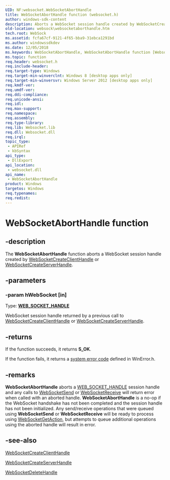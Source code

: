 ```yaml
---
UID: NF:websocket.WebSocketAbortHandle
title: WebSocketAbortHandle function (websocket.h)
author: windows-sdk-content
description: Aborts a WebSocket session handle created by WebSocketCreateClientHandle or WebSocketCreateServerHandle.
old-location: websock\websocketaborthandle.htm
tech.root: WebSock
ms.assetid: fcfa67cf-9121-4f65-bba9-31ebca1291bd
ms.author: windowssdkdev
ms.date: 12/05/2018
ms.keywords: WebSocketAbortHandle, WebSocketAbortHandle function [Websocket Protocol Component API], websock.websocketaborthandle, websocket/WebSocketAbortHandle
ms.topic: function
req.header: websocket.h
req.include-header: 
req.target-type: Windows
req.target-min-winverclnt: Windows 8 [desktop apps only]
req.target-min-winversvr: Windows Server 2012 [desktop apps only]
req.kmdf-ver: 
req.umdf-ver: 
req.ddi-compliance: 
req.unicode-ansi: 
req.idl: 
req.max-support: 
req.namespace: 
req.assembly: 
req.type-library: 
req.lib: Websocket.lib
req.dll: Websocket.dll
req.irql: 
topic_type:
 - APIRef
 - kbSyntax
api_type:
 - DllExport
api_location:
 - websocket.dll
api_name:
 - WebSocketAbortHandle
product: Windows
targetos: Windows
req.typenames: 
req.redist: 
---
```


# WebSocketAbortHandle function


## -description


The <b>WebSocketAbortHandle</b> function  aborts a WebSocket session handle created by <a href="https://msdn.microsoft.com/c61992cc-7715-4fad-a66a-916402088ad0">WebSocketCreateClientHandle</a> or <a href="https://msdn.microsoft.com/f8c44a86-c586-48e3-b948-ed119bebf951">WebSocketCreateServerHandle</a>.


## -parameters




### -param hWebSocket [in]

Type: <b><a href="https://msdn.microsoft.com/D5D42785-CFAC-4324-9194-1BA8056FBAA1">WEB_SOCKET_HANDLE</a></b>

 WebSocket session handle returned by a previous call to <a href="https://msdn.microsoft.com/c61992cc-7715-4fad-a66a-916402088ad0">WebSocketCreateClientHandle</a> or <a href="https://msdn.microsoft.com/f8c44a86-c586-48e3-b948-ed119bebf951">WebSocketCreateServerHandle</a>.


## -returns



If the function succeeds, it returns <b>S_OK</b>.

If the function fails, it returns a <a href="https://msdn.microsoft.com/4a3a8feb-a05f-4614-8f04-1f507da7e5b7">system error code</a> defined in WinError.h.




## -remarks



<b>WebSocketAbortHandle</b> aborts a <a href="https://msdn.microsoft.com/D5D42785-CFAC-4324-9194-1BA8056FBAA1">WEB_SOCKET_HANDLE</a> session handle and any calls to <a href="https://msdn.microsoft.com/289f3880-22ed-44f8-8a69-1c983153ea72">WebSocketSend</a> or <a href="https://msdn.microsoft.com/6285c6fc-1f7a-45f3-ba28-94992e73693e">WebSocketReceive</a> will return error when called with an aborted handle. <b>WebSocketAbortHandle</b> is a no-op if the WebSocket handshake has not been completed and the session handle has not been initialized. Any send/receive operations that were queued using <b>WebSocketSend</b> or <b>WebSocketReceive</b> will be ready to process using <a href="https://msdn.microsoft.com/566cff2d-15dd-45c6-bc41-550be1f45cfd">WebSocketGetAction</a>, but attempts to queue additional operations using the aborted handle will result in error.




## -see-also




<a href="https://msdn.microsoft.com/c61992cc-7715-4fad-a66a-916402088ad0">WebSocketCreateClientHandle</a>



<a href="https://msdn.microsoft.com/f8c44a86-c586-48e3-b948-ed119bebf951">WebSocketCreateServerHandle</a>



<a href="https://msdn.microsoft.com/0ee21ee8-1375-4b42-8d04-64368e299b3e">WebSocketDeleteHandle</a>
 

 

